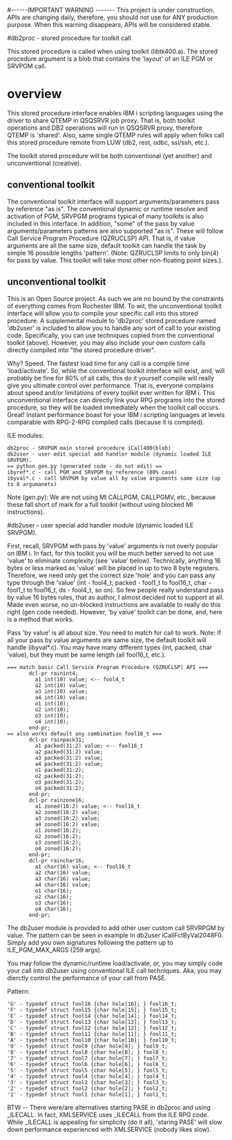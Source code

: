 #------IMPORTANT WARNING -------
This project is under construction. APIs are changing daily, therefore, you should not use for ANY production purpose. 
When this warning disappears, APIs will be considered stable.

#db2proc - stored procedure for toolkit call

This stored procedure is called when using toolkit (libtk400.a). 
The stored procedure argument is a blob that contains the 'layout' of an ILE PGM or SRVPGM call.

# overview 

This stored procedure interface enables IBM i scripting languages using the driver to share QTEMP in QSQSRVR job proxy. 
That is, both toolkit operations and DB2 operations will run in QSQSRVR proxy, therefore QTEMP is 'shared'.
Also, same single QTEMP rules will apply when folks call this stored procedure remote 
from LUW (db2, rest, odbc, ssl/ssh, etc.).

The toolkit stored procedure will be both conventional (yet another) and unconventional (creative). 

## conventional toolkit 

The conventional toolkit interface will support arguments/parameters pass by reference "as is".
The conventional dynamic or runtime resolve and activation of PGM, SRVPGM programs typical
of many toolkits is also included in this interface.
In addition, "some" of the pass by value arguments/parameters patterns are also supported "as is".
These will follow Call Service Program Procedure (QZRUCLSP) API. That is, if value arguments
are all the same size, default toolkit can handle the task by simple 16 possible lengths 'pattern'.
(Note: QZRUCLSP limits to only bin(4) for pass by value. This toolkit will take most other non-floating point sizes.).


## unconventional toolkit

This is an Open Source project. As such we are no bound by the constraints of everything comes from Rochester IBM.
To wit, the unconventional toolkit interface will allow you to compile your specific call into this stored procedure. 
A supplemental module to 'db2proc' stored procedure named 'db2user' is included to allow you to handle any sort of
call to your existing code. Specifically, you can use techniques copied from the conventional toolkit (above).
However, you may also include your own custom calls directly compiled into "the stored procedure driver".

Why? Speed. The fastest load time for any call is a compile time 'load/activate'. So, while the conventional
toolkit interface will exist, and, will probably be fine for 80% of all calls, this do it yourself compile will really
give you ultimate control over performance. That is, everyone complains about speed and/or limitations of
every toolkit ever written for IBM i. This unconventional interface can directly link your RPG programs 
into the stored procedure, so they will be loaded immediately when the toolkit call occurs. 
Great! Instant performance boast for your IBM i scripting languages at levels comparable with 
RPG-2-RPG compiled calls (because it is compiled).


ILE modules:
```
db2proc - SRVPGM main stored procedure iCall400(blob)
db2user - user edit special add handler module (dynamic loaded ILE SRVPGM).
== python gen.py (generated code - do not edit) ==
ibyref*.c - call PGM and SRVPGM by reference (80% case)
ibyval*.c - call SRVPGM by value all by value arguments same size (up to 8 argumanets)
```

Note (gen.py): We are not using MI CALLPGM, CALLPGMV, etc., because these fall short of 
mark for a full toolkit (without using blocked MI instructions).


#db2user - user special add handler module (dynamic loaded ILE SRVPGM).

First, recall, SRVPGM with pass by 'value' arguments is not overly popular on IBM i.
In fact, for this toolkit you will be much better served to not use 'value' to
eliminate complexity (see 'value' below). Technically, anything 16 bytes or less 
marked as 'value' will be placed in up to two 8 byte registers. Therefore,
we need only get the correct size 'hole' and you can pass any type through the 'value'
(int - fool4_t, packed - fool1_t to fool16_t, char - fool1_t to fool16_t, ds - fool4_t, 
so on). So few people really understand pass by value 16 bytes rules, that
as author, I almost decided not to support at all. Made even worse,
no un-blocked instructions are available to really do this right (gen code needed).
However, 'by value' toolkit can be done, and, here is a method that works.


Pass 'by value' is all about size. You need to match for call to work.
Note: If all your pass by value arguments are same size, the
default toolkit will handle (ibyval*.c). You may have many different types
(int, packed, char 'value), but they must be same length (all fool16_t, etc.).
```
=== match basic Call Service Program Procedure (QZRUCLSP) API ===
       dcl-pr rainint4;
         a1 int(10) value; <-- fool4_t
         a2 int(10) value;
         a3 int(10) value;
         a4 int(10) value;
         o1 int(10);
         o2 int(10);
         o3 int(10);
         o4 int(10);
       end-pr;
== also works default any combination fool16_t ===
       dcl-pr rainpack31;
         a1 packed(31:2) value; <-- fool16_t
         a2 packed(31:2) value;
         a3 packed(31:2) value;
         a4 packed(31:2) value;
         o1 packed(31:2);
         o2 packed(31:2);
         o3 packed(31:2);
         o4 packed(31:2);
       end-pr;
       dcl-pr rainzone16;
         a1 zoned(16:2) value; <-- fool16_t
         a2 zoned(16:2) value;
         a3 zoned(16:2) value;
         a4 zoned(16:2) value;
         o1 zoned(16:2);
         o2 zoned(16:2);
         o3 zoned(16:2);
         o4 zoned(16:2);
       end-pr;
       dcl-pr rainchar16;
         a1 char(16) value; <-- fool16_t
         a2 char(16) value;
         a3 char(16) value;
         a4 char(16) value;
         o1 char(16);
         o2 char(16);
         o3 char(16);
         o4 char(16);
       end-pr;
```

The db2user module is provided to add other user custom call SRVRPGM by value.
The pattern can be seen in example in db2user iCallFctByVal2048F0.
Simply add you own signatures following the pattern up to ILE_PGM_MAX_ARGS (259 args).

You may follow the dynamic/runtime load/activate, or, you may simply code
your call into db2user using conventional ILE call techniques. Aka,
you may dierctly control the performance of your call from PASE. 

Pattern:
```
'G' - typedef struct fool16 {char hole[16]; } fool16_t;
'F' - typedef struct fool15 {char hole[15]; } fool15_t;
'E' - typedef struct fool14 {char hole[14]; } fool14_t;
'D' - typedef struct fool13 {char hole[13]; } fool13_t;
'C' - typedef struct fool12 {char hole[12]; } fool12_t;
'B' - typedef struct fool11 {char hole[11]; } fool11_t;
'A' - typedef struct fool10 {char hole[10]; } fool10_t;
'9' - typedef struct fool9 {char hole[9]; } fool9_t;
'8' - typedef struct fool8 {char hole[8]; } fool8_t;
'7' - typedef struct fool7 {char hole[7]; } fool7_t;
'6' - typedef struct fool6 {char hole[6]; } fool6_t;
'5' - typedef struct fool5 {char hole[5]; } fool5_t;
'4' - typedef struct fool4 {char hole[4]; } fool4_t;
'3' - typedef struct fool3 {char hole[3]; } fool3_t;
'2' - typedef struct fool2 {char hole[2]; } fool2_t;
'1' - typedef struct fool1 {char hole[1]; } fool1_t;
```

BTW -- There were/are alternatives starting PASE in db2proc and using _ILECALL.
In fact, XMLSERVICE uses _ILECALL from the ILE RPG code.
While _ILECALL is appealing for simplicity (do it all), 'staring PASE' will
slow down performance experienced with XMLSERVICE (nobody likes slow).

